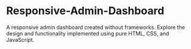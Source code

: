 # Responsive-Admin-Dashboard
 A responsive admin dashboard created without frameworks. Explore the design and functionality implemented using pure HTML, CSS, and JavaScript.
